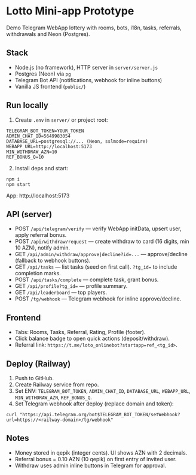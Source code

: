 # Lotto Mini-app Prototype

Demo Telegram WebApp lottery with rooms, bots, i18n, tasks, referrals, withdrawals and Neon (Postgres).

## Stack
- Node.js (no framework), HTTP server in `server/server.js`
- Postgres (Neon) via `pg`
- Telegram Bot API (notifications, webhook for inline buttons)
- Vanilla JS frontend (`public/`)

## Run locally
1. Create `.env` in `server/` or project root:
```
TELEGRAM_BOT_TOKEN=YOUR_TOKEN
ADMIN_CHAT_ID=5649983054
DATABASE_URL=postgresql://... (Neon, sslmode=require)
WEBAPP_URL=http://localhost:5173
MIN_WITHDRAW_AZN=10
REF_BONUS_Q=10
```
2. Install deps and start:
```
npm i
npm start
```
App: http://localhost:5173

## API (server)
- POST `/api/telegram/verify` — verify WebApp initData, upsert user, apply referral bonus.
- POST `/api/withdraw/request` — create withdraw to card (16 digits, min 10 AZN), notify admin.
- GET `/api/admin/withdraw/approve|decline?id=...` — approve/decline (fallback to webhook buttons).
- GET `/api/tasks` — list tasks (seed on first call). `?tg_id=` to include completion marks.
- POST `/api/tasks/complete` — complete task, grant bonus.
- GET `/api/profile?tg_id=` — profile summary.
- GET `/api/leaderboard` — top players.
- POST `/tg/webhook` — Telegram webhook for inline approve/decline.

## Frontend
- Tabs: Rooms, Tasks, Referral, Rating, Profile (footer).
- Click balance badge to open quick actions (deposit/withdraw).
- Referral link: `https://t.me/loto_onlinebot?startapp=ref_<tg_id>`.

## Deploy (Railway)
1. Push to GitHub.
2. Create Railway service from repo.
3. Set ENV: `TELEGRAM_BOT_TOKEN`, `ADMIN_CHAT_ID`, `DATABASE_URL`, `WEBAPP_URL`, `MIN_WITHDRAW_AZN`, `REF_BONUS_Q`.
4. Set Telegram webhook after deploy (replace domain and token):
```
curl "https://api.telegram.org/bot$TELEGRAM_BOT_TOKEN/setWebhook?url=https://<railway-domain>/tg/webhook"
```

## Notes
- Money stored in qepik (integer cents). UI shows AZN with 2 decimals.
- Referral bonus = 0.10 AZN (10 qepik) on first entry of invited user.
- Withdraw uses admin inline buttons in Telegram for approval.
